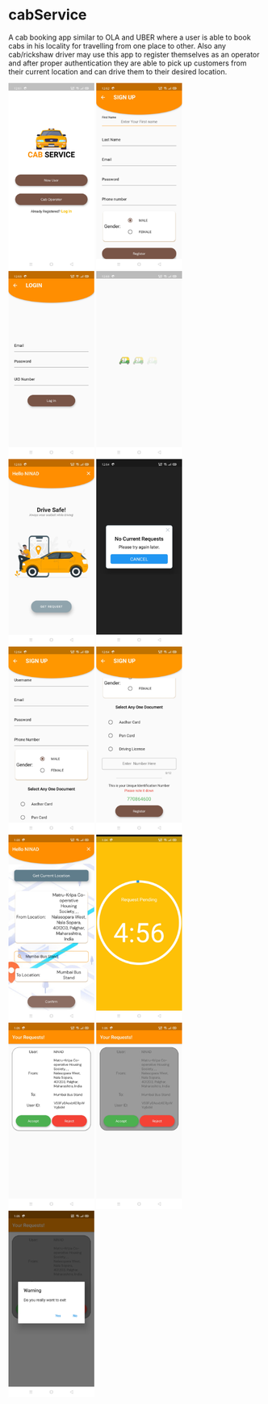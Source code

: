 # cabService
A cab booking app similar to OLA and UBER where a user is able to book cabs in his locality for travelling from one place to other. Also any cab/rickshaw driver may use this app to register themselves as an operator and after proper authentication they are able to pick up customers from their current location and can drive them to their desired location.

<img src="images/1.jpg" width="170">
<img src="images/2.jpg" width="170">
<img src="images/3.jpg" width="170">
<img src="images/4.jpg" width="170">
<img src="images/5.jpg" width="170">
<img src="images/6.jpg" width="170">
<img src="images/7.jpg" width="170">
<img src="images/8.jpg" width="170">
<img src="images/9.jpg" width="170">
<img src="images/10.jpg" width="170">
<img src="images/11.jpg" width="170">
<img src="images/12.jpg" width="170">
<img src="images/13.jpg" width="170">

